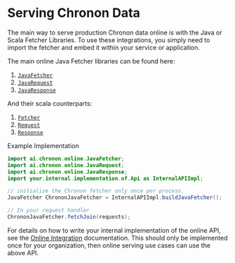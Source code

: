 # Serving Chronon Data

The main way to serve production Chronon data online is with the Java or Scala Fetcher Libraries. To use these integrations, you simply need to import the fetcher and embed it within your service or application.

The main online Java Fetcher libraries can be found here:

1. [`JavaFetcher`](https://github.com/zipline-ai/chronon/blob/main/online/src/main/java/ai/chronon/online/JavaFetcher.java)
2. [`JavaRequest`](https://github.com/zipline-ai/chronon/blob/main/online/src/main/java/ai/chronon/online/JavaRequest.java)
3. [`JavaResponse`](https://github.com/zipline-ai/chronon/blob/main/online/src/main/java/ai/chronon/online/JavaResponse.java)

And their scala counterparts:

1. [`Fetcher`](https://github.com/zipline-ai/chronon/blob/main/online/src/main/scala/ai/chronon/online/Fetcher.scala)
2. [`Request`](https://github.com/zipline-ai/chronon/blob/main/online/src/main/scala/ai/chronon/online/Fetcher.scala#L39)
3. [`Response`](https://github.com/zipline-ai/chronon/blob/main/online/src/main/scala/ai/chronon/online/Fetcher.scala#L48)

Example Implementation

```java
import ai.chronon.online.JavaFetcher;
import ai.chronon.online.JavaRequest;
import ai.chronon.online.JavaResponse;
import your.internal.implementation.of.Api as InternalAPIImpl;

// initialize the Chronon fetcher only once per process.
JavaFetcher ChrononJavaFetcher = InternalAPIImpl.buildJavaFetcher();

// In your request handler
ChrononJavaFetcher.fetchJoin(requests);
```

For details on how to write your internal implementation of the online API, see the [Online Integration](../setup/Online_Integration.md) documentation. This should only be implemented once for your organization, then online serving use cases can use the above API.
